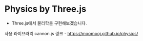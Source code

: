 # Physics by Three.js

- Three.js에서 물리학을 구현해보겠습니다.

사용 라이브러리 cannon.js
링크 - https://moomooj.github.io/physics/
